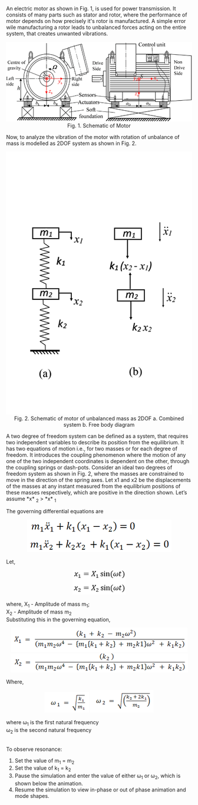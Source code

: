 An electric motor as shown in Fig. 1, is used for power transmission. It consists of many parts such as stator and rotor, where the performance of motor depends on how precisely it's rotor is manufactured.
A simple error wile manufacturing a rotor leads to unbalanced forces acting on the entire system, that creates unwanted vibrations.

<center>

![](images/3.png)
Fig. 1. Schematic of Motor

</center>

Now, to analyze the vibration of the motor with rotation of unbalance of mass is modelled as 2DOF system as shown in Fig. 2.

<center>

![](images/4.jpg)
Fig. 2. Schematic of motor of unbalanced mass as 2DOF a. Combined system b. Free body diagram

</center>
A two degree of freedom system can be defined as a system, that requires two independent variables to describe its position from the equilibrium. It has two equations of motion i.e., for two masses or for each degree of freedom. It introduces the coupling phenomenon where the motion of any one of the two independent coordinates is dependent on the other, through the coupling springs or dash-pots.
Consider an ideal two degrees of freedom system as shown in Fig. 2, where the masses are constrained to move in the direction of the spring axes. Let x1 and x2 be the displacements of the masses at any instant measured from the equilibrium positions of these masses respectively, which are positive in the direction shown. Let’s assume *x* <sub>2</sub> > *x* <sub>1</sub>

The governing differential equations are

<center>

![](images/11.png)

</center>
Let,
<center>

![](images/12.png)

</center>
where, X<sub>1</sub> - Amplitude of mass m<sub>1</sub>;
<br>
X<sub>2</sub> - Amplitude of mass m<sub>2</sub>
<br>
Substituting this in the governing equation,
<center>

![](images/5.png)
![](images/6.png)

</center>

Where,

<center>

![](images/8.png)
![](images/9.png)

</center>

where &omega;<sub>1</sub> is the first natural frequency <br>
&omega;<sub>2</sub> is the second natural frequency

<br>To observe resonance:

1. Set the value of m<sub>1</sub> = m<sub>2</sub>
2. Set the value of k<sub>1</sub> = k<sub>2</sub>
3. Pause the simulation and enter the value of either &omega;<sub>1</sub> or &omega;<sub>2</sub>, which is shown below the animation.
4. Resume the simulation to view in-phase or out of phase animation and mode shapes.
